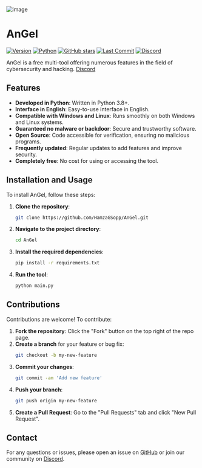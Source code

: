 ![image](https://github.com/user-attachments/assets/fb19c35b-6ab1-49c4-bc80-2e0e12ceec22)


# AnGel

[![Version](https://img.shields.io/badge/version-1.4.0-violet)](https://github.com/impatient13/Angel-After-Part)
[![Python](https://img.shields.io/badge/python-3.8%2B-blue)](https://www.python.org)
[![GitHub stars](https://img.shields.io/github/stars/HamzaGSopp/AnGel)]([https://github.com/HamzaGSopp/AnGel](https://github.com/impatient13/Angel-After-Part)/stargazers)
[![Last Commit](https://img.shields.io/github/last-commit/HamzaGSopp/AnGel)](https://github.com/HamzaGSopp/AnGel/commits/main)
[![Discord](https://img.shields.io/discord/123456789012345678?color=7289DA&label=Join%20our%20Discord&logo=discord)]([https://discord.gg/gx2wTJyFCP](https://discord.com/invite/gx2wTJyFCP))

AnGel is a free multi-tool offering numerous features in the field of cybersecurity and hacking.
[Discord](https://discord.gg/gx2wTJyFCP)
## Features

- **Developed in Python**: Written in Python 3.8+.
- **Interface in English**: Easy-to-use interface in English.
- **Compatible with Windows and Linux**: Runs smoothly on both Windows and Linux systems.
- **Guaranteed no malware or backdoor**: Secure and trustworthy software.
- **Open Source**: Code accessible for verification, ensuring no malicious programs.
- **Frequently updated**: Regular updates to add features and improve security.
- **Completely free**: No cost for using or accessing the tool.

## Installation and Usage

To install AnGel, follow these steps:

1. **Clone the repository**:
    ```bash
    git clone https://github.com/HamzaGSopp/AnGel.git
    ```
2. **Navigate to the project directory**:
    ```bash
    cd AnGel
    ```
3. **Install the required dependencies**:
    ```bash
    pip install -r requirements.txt
    ```
4. **Run the tool**:
    ```bash
    python main.py
    ```

## Contributions

Contributions are welcome! To contribute:

1. **Fork the repository**: Click the "Fork" button on the top right of the repo page.
2. **Create a branch** for your feature or bug fix:
    ```bash
    git checkout -b my-new-feature
    ```
3. **Commit your changes**:
    ```bash
    git commit -am 'Add new feature'
    ```
4. **Push your branch**:
    ```bash
    git push origin my-new-feature
    ```
5. **Create a Pull Request**: Go to the "Pull Requests" tab and click "New Pull Request".


## Contact

For any questions or issues, please open an issue on [GitHub](https://github.com/HamzaGSopp/AnGel/issues) or join our community on [Discord](https://discord.gg/gx2wTJyFCP).
